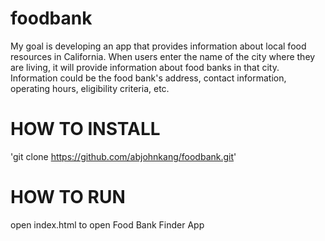 # foodbank

My goal is developing an app that provides information about local food resources in California. When users enter the name of the city where they are living, it will provide information about food banks in that city. Information could be the food bank's address, contact information, operating hours, eligibility criteria, etc.

# HOW TO INSTALL
'git clone https://github.com/abjohnkang/foodbank.git'

# HOW TO RUN
open index.html to open Food Bank Finder App